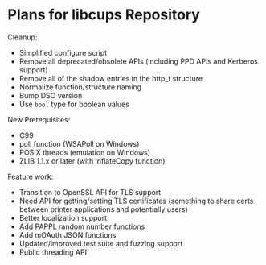 Plans for libcups Repository
============================

Cleanup:

- Simplified configure script
- Remove all deprecated/obsolete APIs (including PPD APIs and Kerberos support)
- Remove all of the shadow entries in the http_t structure
- Normalize function/structure naming
- Bump DSO version
- Use `bool` type for boolean values


New Prerequisites:

- C99
- poll function (WSAPoll on Windows)
- POSIX threads (emulation on Windows)
- ZLIB 1.1.x or later (with inflateCopy function)


Feature work:

- Transition to OpenSSL API for TLS support
- Need API for getting/setting TLS certificates (something to share certs between printer
  applications and potentially users)
- Better localization support
- Add PAPPL random number functions
- Add mOAuth JSON functions
- Updated/improved test suite and fuzzing support
- Public threading API
